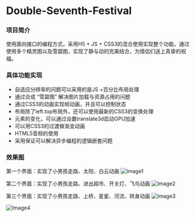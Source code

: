 # Double-Seventh-Festival
### 项目简介

使用面向接口的编程方式，采用H5 + JS + CSS3的混合使用实现整个功能。通过使用多个精灵图以及雪碧图，实现了静与动的完美结合，为情侣们送上真挚的祝福。

### 具体功能实现
- 自适应分辨率的问题可以采用的是JS +百分比布局处理
- 通过合成 “雪碧图” 解决图片加载与资源占用的问题
- 通过CSS3的动画实现帧动画，并且可以控制状态
- 布局除了left.top布局外，还可以使用最新的CSS3的变换处理
- 元素的变化，可以通过设置translate3d启动GPU加速
- 可以用CSS3的过渡做渐变动画
- HTML5音频的使用
- 采用保证可以解决异步编程的逻辑嵌套问题

### 效果图
第一个界面：实现了小男孩走路、太阳、白云动画
![Image1](https://github.com/Hannn997/Double-Seventh-Festival/blob/master/impression%20drawing/image1.png)

第二个界面：实现了小男孩走路、进出超市、开关灯、飞鸟动画
![Image2](https://github.com/Hannn997/Double-Seventh-Festival/blob/master/impression%20drawing/image2.png)

第三个界面：实现了小男孩走路、上桥、星星、河流、转身动画
![Image3](https://github.com/Hannn997/Double-Seventh-Festival/blob/master/impression%20drawing/image3.png)

![Image4](https://github.com/Hannn997/Double-Seventh-Festival/blob/master/impression%20drawing/image4.png)
